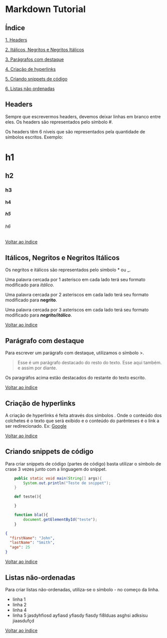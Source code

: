 # Markdown Tutorial

## Índice

[1. Headers](#headers)

[2. Itálicos, Negritos e Negritos Itálicos](#itálicos-negritos-e-negritos-itálicos)

[3. Parágrafos com destaque](#parágrafo-com-destaque)

[4. Criação de hyperlinks](#criação-de-hyperlinks)

[5. Criando snippets de código](#criando-snippets-de-código)

[6. Listas não ordenadas](#listas-não-ordenadas)

## Headers

Sempre que escrevermos headers, devemos deixar linhas em branco entre eles. Os headers são representados pelo símbolo #.

Os headers têm 6 níveis que são representados pela quantidade de símbolos escritos. Exemplo:

# h1

## h2

### h3

#### h4

##### h5

###### h6

[Voltar ao índice](#índice)

## Itálicos, Negritos e Negritos Itálicos

Os negritos e itálicos são representados pelo símbolo * ou _.

Uma palavra cercada por 1 asterisco em cada lado terá seu formato modificado para *itálico*.

Uma palavra cercada por 2 asteriscos em cada lado terá seu formato modificado para **negrito**.

Uma palavra cercada por 3 asteriscos em cada lado terá seu formato modificado para ***negrito/itálico***.

[Voltar ao índice](#índice)

## Parágrafo com destaque

Para escrever um parágrafo com destaque, utilizamos o símbolo >.

> Esse é um parágrafo destacado do resto do texto.
> Esse aqui também.
> e assim por diante.

Os paragráfos acima estão destacados do restante do texto escrito.

[Voltar ao índice](#índice)

## Criação de hyperlinks

A criação de hyperlinks é feita através dos símbolos [](). Onde o conteúdo dos colchetes é o texto que será exibido e o conteúdo do parênteses é o link a ser redirecionado.
Ex: [Google](http://www.google.com)

[Voltar ao índice](#índice)

## Criando snippets de código
Para criar snippets de código (partes de código) basta utilizar o símbolo de crase 3 vezes junto com a linguagem do snippet.

```java
    public static void main(String[] args){
        System.out.println("Teste de snippet");
    }
```

```python
    def teste(){

    }
```

```javascript
    function bla(){
        document.getElementById("teste");
    }
```

```json
{
  "firstName": "John",
  "lastName": "Smith",
  "age": 25
}
```
[Voltar ao índice](#índice)

## Listas não-ordenadas
Para criar listas não-ordenadas, utiliza-se o símbolo - no começo da linha.
- linha 1
- linha 2
- linha 4
- linha 5
jasdyhfiosd ayfiasd yfiasdy fiasdy fi8lduas asghsi adksisu jiaasdufçd

[Voltar ao índice](#índice)
